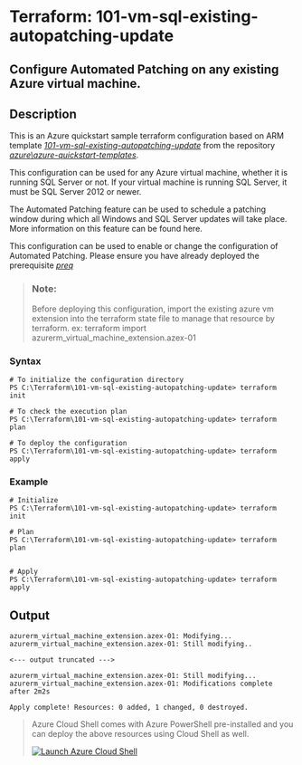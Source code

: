 # Terraform: 101-vm-sql-existing-autopatching-update
## Configure Automated Patching on any existing Azure virtual machine.
## Description 
This is an Azure quickstart sample terraform configuration based on ARM template *[101-vm-sql-existing-autopatching-update](https://github.com/Azure/azure-quickstart-templates/tree/master/101-vm-sql-existing-autopatching-update)* from the repository *[azure\azure-quickstart-templates](https://github.com/Azure/azure-quickstart-templates)*.

This configuration can be used for any Azure virtual machine, whether it is running SQL Server or not. If your virtual machine is running SQL Server, it must be SQL Server 2012 or newer.

The Automated Patching feature can be used to schedule a patching window during which all Windows and SQL Server updates will take place. More information on this feature can be found here.

This configuration can be used to enable or change the configuration of Automated Patching. Please ensure you have already deployed the prerequisite *[preq](https://github.com/Azure/azure-quickstart-templates/tree/master/101-vm-sql-existing-autopatching-update/prereqs)*


> ### Note:
> Before deploying this configuration, import the existing azure vm extension into the terraform state file to manage that resource by terraform.
> ex: terraform import azurerm_virtual_machine_extension.azex-01 <resource id>

### Syntax
```
# To initialize the configuration directory
PS C:\Terraform\101-vm-sql-existing-autopatching-update> terraform init 

# To check the execution plan
PS C:\Terraform\101-vm-sql-existing-autopatching-update> terraform plan

# To deploy the configuration
PS C:\Terraform\101-vm-sql-existing-autopatching-update> terraform apply
```

### Example
```
# Initialize
PS C:\Terraform\101-vm-sql-existing-autopatching-update> terraform init 

# Plan
PS C:\Terraform\101-vm-sql-existing-autopatching-update> terraform plan


# Apply
PS C:\Terraform\101-vm-sql-existing-autopatching-update> terraform apply

```
## Output
```
azurerm_virtual_machine_extension.azex-01: Modifying...
azurerm_virtual_machine_extension.azex-01: Still modifying..

<--- output truncated --->

azurerm_virtual_machine_extension.azex-01: Still modifying... 
azurerm_virtual_machine_extension.azex-01: Modifications complete after 2m2s 

Apply complete! Resources: 0 added, 1 changed, 0 destroyed.
```

> Azure Cloud Shell comes with Azure PowerShell pre-installed and you can deploy the above resources using Cloud Shell as well.
>
>[![](https://shell.azure.com/images/launchcloudshell.png "Launch Azure Cloud Shell")](https://shell.azure.com)
